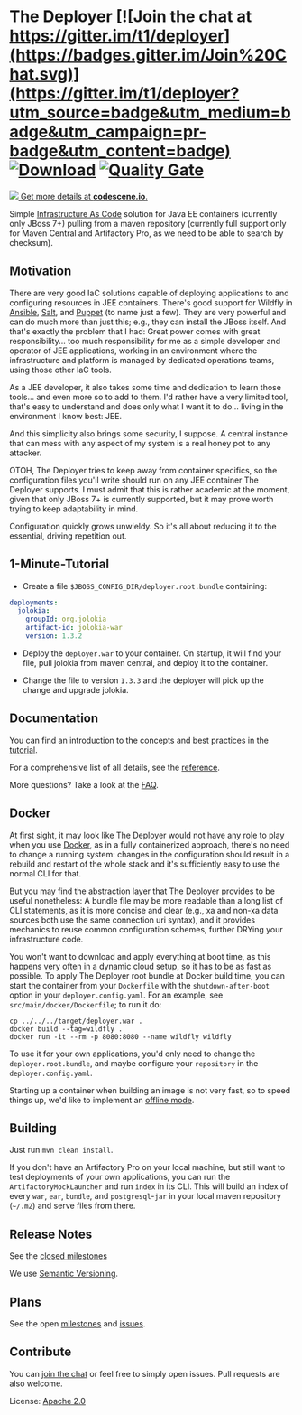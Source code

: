 # The Deployer [![Join the chat at https://gitter.im/t1/deployer](https://badges.gitter.im/Join%20Chat.svg)](https://gitter.im/t1/deployer?utm_source=badge&utm_medium=badge&utm_campaign=pr-badge&utm_content=badge) [![Download](https://api.bintray.com/packages/t1/javaee-helpers/deployer/images/download.svg)](https://bintray.com/t1/javaee-helpers/deployer/_latestVersion) [![Quality Gate](https://sonarqube.com/api/badges/gate?key=com.github.t1%3Adeployer)](https://sonarqube.com/dashboard/index/com.github.t1%3Adeployer)

[![](https://codescene.io/projects/1158/status.svg) Get more details at **codescene.io**.](https://codescene.io/projects/1158/jobs/latest-successful/results)

Simple [Infrastructure As Code](http://martinfowler.com/bliki/InfrastructureAsCode.html) solution
for Java EE containers (currently only JBoss 7+) pulling from a maven repository
(currently full support only for Maven Central and Artifactory Pro, as we need to be able to search by checksum).


## Motivation

There are very good IaC solutions capable of deploying applications to and configuring resources in JEE containers.
There's good support for Wildfly in [Ansible](http://docs.ansible.com/ansible/jboss_module.html),
[Salt](https://docs.saltstack.com/en/latest/ref/states/all/salt.states.jboss7.html), and
[Puppet](https://forge.puppet.com/biemond/wildfly) (to name just a few).
They are very powerful and can do much more than just this; e.g., they can install the JBoss itself.
And that's exactly the problem that I had: Great power comes with great responsibility...
too much responsibility for me as a simple developer and operator of JEE applications,
working in an environment where the infrastructure and platform is managed by dedicated operations teams,
using those other IaC tools.

As a JEE developer, it also takes some time and dedication to learn those tools... and even more so to add to them.
I'd rather have a very limited tool, that's easy to understand and does only what I want it to do...
living in the environment I know best: JEE.

And this simplicity also brings some security, I suppose.
A central instance that can mess with any aspect of my system is a real honey pot to any attacker.

OTOH, The Deployer tries to keep away from container specifics, so the configuration files you'll write should run
on any JEE container The Deployer supports. I must admit that this is rather academic at the moment,
given that only JBoss 7+ is currently supported, but it may prove worth trying to keep adaptability in mind.

Configuration quickly grows unwieldy. So it's all about reducing it to the essential, driving repetition out.


## 1-Minute-Tutorial

- Create a file `$JBOSS_CONFIG_DIR/deployer.root.bundle` containing:

```yaml
deployments:
  jolokia:
    groupId: org.jolokia
    artifact-id: jolokia-war
    version: 1.3.2
```

- Deploy the `deployer.war` to your container.
On startup, it will find your file, pull jolokia from maven central, and deploy it to the container.

- Change the file to version `1.3.3` and the deployer will pick up the change and upgrade jolokia.

## Documentation

You can find an introduction to the concepts and best practices in the [tutorial](docs/tutorial.md).

For a comprehensive list of all details, see the [reference](docs/reference.md).

More questions? Take a look at the [FAQ](docs/faq.md).

## Docker

At first sight, it may look like The Deployer would not have any role to play when you use [Docker](https://www.docker.com),
as in a fully containerized approach, there's no need to change a running system:
changes in the configuration should result in a rebuild and restart of the whole stack
and it's sufficiently easy to use the normal CLI for that.

But you may find the abstraction layer that The Deployer provides to be useful nonetheless:
A bundle file may be more readable than a long list of CLI statements,
as it is more concise and clear (e.g., xa and non-xa data sources both use the same connection uri syntax),
and it provides mechanics to reuse common configuration schemes, further DRYing your infrastructure code.

You won't want to download and apply everything at boot time,
as this happens very often in a dynamic cloud setup, so it has to be as fast as possible.
To apply The Deployer root bundle at Docker build time, you can start the container from your `Dockerfile`
with the `shutdown-after-boot` option in your `deployer.config.yaml`.
For an example, see `src/main/docker/Dockerfile`; to run it do:

    cp ../../../target/deployer.war .
    docker build --tag=wildfly .
    docker run -it --rm -p 8080:8080 --name wildfly wildfly

To use it for your own applications, you'd only need to change the `deployer.root.bundle`,
and maybe configure your `repository` in the `deployer.config.yaml`.

Starting up a container when building an image is not very fast, so to speed things up,
we'd like to implement an [offline mode](https://github.com/t1/deployer/issues/59).


## Building

Just run `mvn clean install`.

If you don't have an Artifactory Pro on your local machine, but still want to test deployments of your own applications,
you can run the `ArtifactoryMockLauncher` and run `index` in its CLI.
This will build an index of every `war`, `ear`, `bundle`, and `postgresql`-`jar` in your
local maven repository (`~/.m2`) and serve files from there.


## Release Notes

See the [closed milestones](https://github.com/t1/deployer/milestones?state=closed)

We use [Semantic Versioning](http://semver.org).


## Plans

See the open [milestones](https://github.com/t1/deployer/milestones) and [issues](https://github.com/t1/deployer/issues).


## Contribute

You can [join the chat](https://gitter.im/t1/deployer) or feel free to simply open issues.
Pull requests are also welcome.

License: [Apache 2.0](https://www.apache.org/licenses/LICENSE-2.0)
